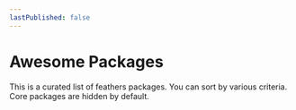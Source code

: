 ```yaml
---
lastPublished: false
---
```


<script setup lang="ts">
import Packages from './packages.vue'
</script>

# Awesome Packages

This is a curated list of feathers packages. You can sort by various criteria. Core packages are hidden by default.

<Suspense>
  <packages class="mt-4" />
</Suspense>

